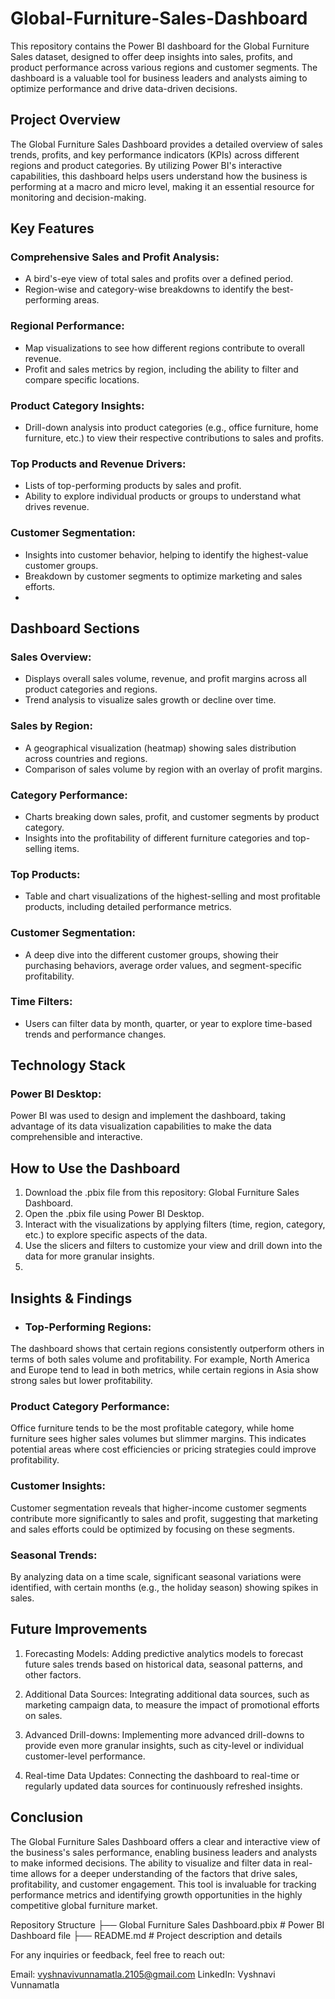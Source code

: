 # Global-Furniture-Sales-Dashboard
This repository contains the Power BI dashboard for the Global Furniture Sales dataset, designed to offer deep insights into sales, profits, and product performance across various regions and customer segments. The dashboard is a valuable tool for business leaders and analysts aiming to optimize performance and drive data-driven decisions.

## Project Overview
The Global Furniture Sales Dashboard provides a detailed overview of sales trends, profits, and key performance indicators (KPIs) across different regions and product categories. By utilizing Power BI's interactive capabilities, this dashboard helps users understand how the business is performing at a macro and micro level, making it an essential resource for monitoring and decision-making.

## Key Features
### Comprehensive Sales and Profit Analysis:
- A bird's-eye view of total sales and profits over a defined period.
- Region-wise and category-wise breakdowns to identify the best-performing areas.
### Regional Performance:
- Map visualizations to see how different regions contribute to overall revenue.
- Profit and sales metrics by region, including the ability to filter and compare specific locations.
### Product Category Insights:
- Drill-down analysis into product categories (e.g., office furniture, home furniture, etc.) to view their respective contributions to sales and profits.
### Top Products and Revenue Drivers:
- Lists of top-performing products by sales and profit.
- Ability to explore individual products or groups to understand what drives revenue.
### Customer Segmentation:
- Insights into customer behavior, helping to identify the highest-value customer groups.
- Breakdown by customer segments to optimize marketing and sales efforts.
- 
## Dashboard Sections
### Sales Overview:
- Displays overall sales volume, revenue, and profit margins across all product categories and regions.
- Trend analysis to visualize sales growth or decline over time.
### Sales by Region:
- A geographical visualization (heatmap) showing sales distribution across countries and regions.
- Comparison of sales volume by region with an overlay of profit margins.
### Category Performance:
- Charts breaking down sales, profit, and customer segments by product category.
- Insights into the profitability of different furniture categories and top-selling items.
### Top Products:
- Table and chart visualizations of the highest-selling and most profitable products, including detailed performance metrics.
### Customer Segmentation:
- A deep dive into the different customer groups, showing their purchasing behaviors, average order values, and segment-specific profitability.
### Time Filters:
- Users can filter data by month, quarter, or year to explore time-based trends and performance changes.
## Technology Stack
### Power BI Desktop:
Power BI was used to design and implement the dashboard, taking advantage of its data visualization capabilities to make the data comprehensible and interactive.
## How to Use the Dashboard
1. Download the .pbix file from this repository: Global Furniture Sales Dashboard.
2. Open the .pbix file using Power BI Desktop.
3. Interact with the visualizations by applying filters (time, region, category, etc.) to explore specific aspects of the data.
4. Use the slicers and filters to customize your view and drill down into the data for more granular insights.
5. 
## Insights & Findings
- ### Top-Performing Regions:
The dashboard shows that certain regions consistently outperform others in terms of both sales volume and profitability. For example, North America and Europe tend to lead in both metrics, while certain regions in Asia show strong sales but lower profitability.

### Product Category Performance: 
Office furniture tends to be the most profitable category, while home furniture sees higher sales volumes but slimmer margins. This indicates potential areas where cost efficiencies or pricing strategies could improve profitability.

### Customer Insights: 
Customer segmentation reveals that higher-income customer segments contribute more significantly to sales and profit, suggesting that marketing and sales efforts could be optimized by focusing on these segments.

### Seasonal Trends: 
By analyzing data on a time scale, significant seasonal variations were identified, with certain months (e.g., the holiday season) showing spikes in sales.

## Future Improvements
1. Forecasting Models:
Adding predictive analytics models to forecast future sales trends based on historical data, seasonal patterns, and other factors.

2. Additional Data Sources:
Integrating additional data sources, such as marketing campaign data, to measure the impact of promotional efforts on sales.

3. Advanced Drill-downs:
Implementing more advanced drill-downs to provide even more granular insights, such as city-level or individual customer-level performance.

4. Real-time Data Updates:
Connecting the dashboard to real-time or regularly updated data sources for continuously refreshed insights.

## Conclusion
The Global Furniture Sales Dashboard offers a clear and interactive view of the business's sales performance, enabling business leaders and analysts to make informed decisions. The ability to visualize and filter data in real-time allows for a deeper understanding of the factors that drive sales, profitability, and customer engagement. This tool is invaluable for tracking performance metrics and identifying growth opportunities in the highly competitive global furniture market.

Repository Structure
├── Global Furniture Sales Dashboard.pbix    # Power BI Dashboard file
├── README.md                                # Project description and details

For any inquiries or feedback, feel free to reach out:

Email: vyshnavivunnamatla.2105@gmail.com
LinkedIn: Vyshnavi Vunnamatla
